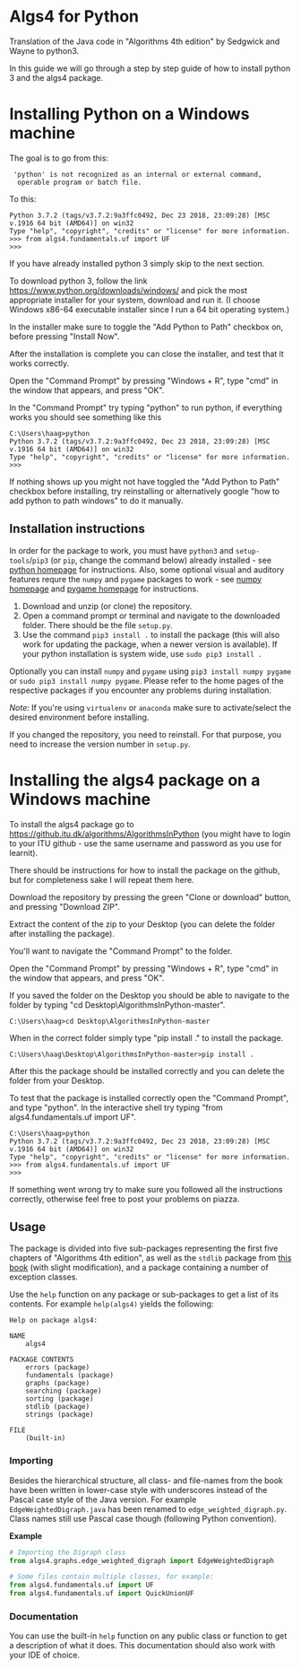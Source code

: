 # Algs4 for Python

Translation of the Java code in "Algorithms 4th edition" by Sedgwick and Wayne to python3.

In this guide we will go through a step by step guide of how to install python 3 and the algs4 package.

# Installing Python on a Windows machine
The goal is to go from this:
```
 'python' is not recognized as an internal or external command,
  operable program or batch file.
```
To this:
```
Python 3.7.2 (tags/v3.7.2:9a3ffc0492, Dec 23 2018, 23:09:28) [MSC v.1916 64 bit (AMD64)] on win32
Type "help", "copyright", "credits" or "license" for more information.
>>> from algs4.fundamentals.uf import UF
>>> 
```
If you have already installed python 3 simply skip to the next section.

To download python 3, follow the link https://www.python.org/downloads/windows/ and pick the most appropriate installer for your system, download and run it. (I choose Windows x86-64 executable installer since I run a 64 bit operating system.)

In the installer make sure to toggle the "Add Python to Path" checkbox on, before pressing "Install Now".

After the installation is complete you can close the installer, and test that it works correctly.

Open the "Command Prompt" by pressing "Windows + R", type "cmd" in the window that appears, and press "OK".

In the "Command Prompt" try typing "python" to run python, if everything works you should see something like this
```
C:\Users\haag>python
Python 3.7.2 (tags/v3.7.2:9a3ffc0492, Dec 23 2018, 23:09:28) [MSC v.1916 64 bit (AMD64)] on win32
Type "help", "copyright", "credits" or "license" for more information.
>>>
```
If nothing shows up you might not have toggled the "Add Python to Path" checkbox before installing, try reinstalling or alternatively google "how to add python to path windows" to do it manually.

## Installation instructions

In order for the package to work, you must have `python3` and `setup-tools`/`pip3` (or `pip`, change the command below) already installed - see [python homepage](https://python.org) for instructions. Also, some optional visual and auditory features requre the `numpy` and `pygame` packages to work - see [numpy homepage](http://numpy.org) and [pygame homepage](https://pygame.org) for instructions.

1. Download and unzip (or clone) the repository.
2. Open a command prompt or terminal and navigate to the downloaded folder. There should be the file `setup.py`.
3. Use the command `pip3 install .` to install the package (this will also work for updating the package, when a newer version is available).  If your python installation is system wide, use `sudo pip3 install .`

Optionally you can install `numpy` and `pygame` using `pip3 install numpy pygame` or `sudo pip3 install numpy pygame`. Please refer to the home pages of the respective packages if you encounter any problems during installation. 

*Note:* If you're using `virtualenv` or `anaconda` make sure to activate/select the desired environment before installing.

If you changed the repository, you need to reinstall. For that purpose, you need to increase the version number in `setup.py`.

# Installing the algs4 package on a Windows machine

To install the algs4 package go to https://github.itu.dk/algorithms/AlgorithmsInPython (you might have to login to your ITU github - use the same username and password as you use for learnit).

There should be instructions for how to install the package on the github, but for completeness sake I will repeat them here.

Download the repository by pressing the green "Clone or download" button, and pressing "Download ZIP".

Extract the content of the zip to your Desktop (you can delete the folder after installing the package).

You'll want to navigate the "Command Prompt" to the folder.

Open the "Command Prompt" by pressing "Windows + R", type "cmd" in the window that appears, and press "OK".

If you saved the folder on the Desktop you should be able to navigate to the folder by typing "cd Desktop\AlgorithmsInPython-master".
```
C:\Users\haag>cd Desktop\AlgorithmsInPython-master
```
When in the correct folder simply type "pip install ." to install the package. 
```
C:\Users\haag\Desktop\AlgorithmsInPython-master>pip install .
```
After this the package should be installed correctly and you can delete the folder from your Desktop.

To test that the package is installed correctly open the "Command Prompt", and type "python". 
In the interactive shell try typing "from algs4.fundamentals.uf import UF".
```
C:\Users\haag>python
Python 3.7.2 (tags/v3.7.2:9a3ffc0492, Dec 23 2018, 23:09:28) [MSC v.1916 64 bit (AMD64)] on win32
Type "help", "copyright", "credits" or "license" for more information.
>>> from algs4.fundamentals.uf import UF
>>> 
```
If something went wrong try to make sure you followed all the instructions correctly, otherwise feel free to post your problems on piazza.

## Usage

The package is divided into five sub-packages representing the first five chapters of "Algorithms 4th edition", as well as the `stdlib` package from [this book](https://introcs.cs.princeton.edu/python/code/) (with slight modification), and a package containing a number of exception classes. 

Use the `help` function on any package or sub-packages to get a list of its contents. For example `help(algs4)` yields the following:

```
Help on package algs4:

NAME
    algs4

PACKAGE CONTENTS
    errors (package)
    fundamentals (package)
    graphs (package)
    searching (package)
    sorting (package)
    stdlib (package)
    strings (package)

FILE
    (built-in)
```


### Importing

Besides the hierarchical structure, all class- and file-names from the book have been written in lower-case style with underscores instead of the Pascal case style of the Java version. For example `EdgeWeightedDigraph.java` has been renamed to `edge_weighted_digraph.py`. Class names still use Pascal case though (following Python convention).

**Example**

```python
# Importing the Digraph class 
from algs4.graphs.edge_weighted_digraph import EdgeWeightedDigraph

# Some files contain multiple classes, for example:
from algs4.fundamentals.uf import UF
from algs4.fundamentals.uf import QuickUnionUF
```



### Documentation

You can use the built-in `help` function on any public class or function to get a description of what it does. This documentation should also work with your IDE of choice.

